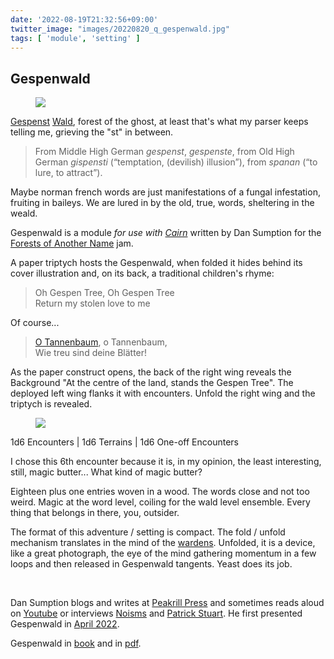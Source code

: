 ```yaml
---
date: '2022-08-19T21:32:56+09:00'
twitter_image: "images/20220820_q_gespenwald.jpg"
tags: [ 'module', 'setting' ]
---
```


## Gespenwald

<figure class="right larger">
<a href="https://peakrill.bigcartel.com/product/gespenwald-ttrpg-adventure"><img src="images/20220820_gespenwald.jpg" loading="lazy" /></a>
<figcaption>
</figcaption>
</figure>

[Gespenst](https://en.wiktionary.org/wiki/Gespenst) [Wald](https://en.wiktionary.org/wiki/Wald), forest of the ghost, at least that's what my parser keeps telling me, grieving the "st" in between.

> From Middle High German _gespenst_, _gespenste_, from Old High German _gispensti_ (“temptation, (devilish) illusion”), from _spanan_ (“to lure, to attract”).

Maybe norman french words are just manifestations of a fungal infestation, fruiting in baileys. We are lured in by the old, true, words, sheltering in the weald.

Gespenwald is a module _for use with [Cairn](https://cairnrpg.com/)_ written by Dan Sumption for the [Forests of Another Name](https://itch.io/jam/forests-of-another-name) jam.

A paper triptych hosts the Gespenwald, when folded it hides behind its cover illustration and, on its back, a traditional children's rhyme:

> Oh Gespen Tree, Oh Gespen Tree<br/>
> Return my stolen love to me

Of course...

> [O Tannenbaum](https://en.wikipedia.org/wiki/O_Tannenbaum), o Tannenbaum,<br/>
> Wie treu sind deine Blätter!

As the paper construct opens, the back of the right wing reveals the Background "At the centre of the land, stands the Gespen Tree". The deployed left wing flanks it with encounters. Unfold the right wing and the triptych is revealed.

<figure class="left largest">
<a href=""><img src="images/20220820_woodcutter.jpg" loading="lazy" /></a>
<figcaption>
</figcaption>
</figure>

1d6 Encounters | 1d6 Terrains | 1d6 One-off Encounters

I chose this 6th encounter because it is, in my opinion, the least interesting, still, magic butter... What kind of magic butter?

Eighteen plus one entries woven in a wood. The words close and not too weird. Magic at the word level, coiling for the wald level ensemble. Every thing that belongs in there, you, outsider.

The format of this adventure / setting is compact. The fold / unfold mechanism translates in the mind of the [wardens](https://cairnrpg.com/cairn-srd/#principles-for-wardens). Unfolded, it is a device, like a great photograph, the eye of the mind gathering momentum in a few loops and then released in Gespenwald tangents. Yeast does its job.

&nbsp;

Dan Sumption blogs and writes at [Peakrill Press](https://blog.peakrill.com/) and sometimes reads aloud on [Youtube](https://www.youtube.com/channel/UC1RoLSf-Y-lEwN5jB9Xn2CA/videos) or interviews [Noisms](https://www.youtube.com/watch?v=mZWA24tWvHA) and [Patrick Stuart](https://www.youtube.com/watch?v=nutxbgLILxI). He first presented Gespenwald in [April 2022](https://blog.peakrill.com/2022/04/gespenwald-cairn-and-nsr.html).

Gespenwald in [book](https://peakrill.bigcartel.com/product/gespenwald-ttrpg-adventure) and in [pdf](https://peakrill.itch.io/gespenwald).


<!-- 18 7 -->


